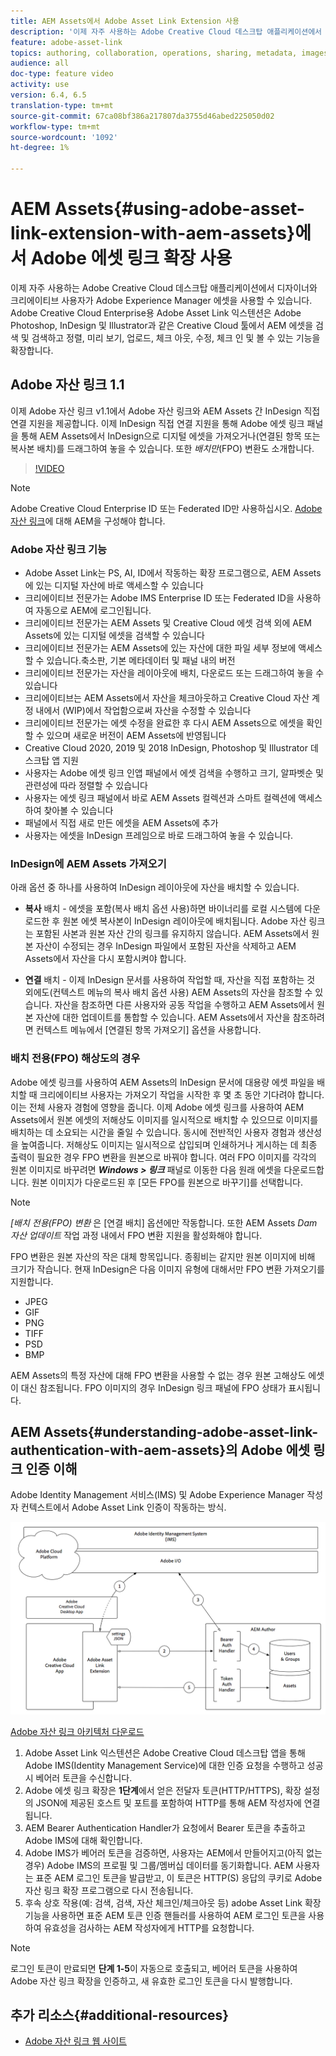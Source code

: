 ```yaml
---
title: AEM Assets에서 Adobe Asset Link Extension 사용
description: '이제 자주 사용하는 Adobe Creative Cloud 데스크탑 애플리케이션에서 디자이너와 크리에이티브 사용자가 Adobe Experience Manager 에셋을 사용할 수 있습니다. Adobe Creative Cloud Enterprise용 Adobe Asset Link 익스텐션은 Adobe Photoshop, InDesign 및 Illustrator과 같은 Creative Cloud 툴에서 AEM 에셋을 검색 및 검색하고 정렬, 미리 보기, 업로드, 체크 아웃, 수정, 체크 인 및 볼 수 있는 기능을 확장합니다. '
feature: adobe-asset-link
topics: authoring, collaboration, operations, sharing, metadata, images
audience: all
doc-type: feature video
activity: use
version: 6.4, 6.5
translation-type: tm+mt
source-git-commit: 67ca08bf386a217807da3755d46abed225050d02
workflow-type: tm+mt
source-wordcount: '1092'
ht-degree: 1%

---
```



# AEM Assets{#using-adobe-asset-link-extension-with-aem-assets}에서 Adobe 에셋 링크 확장 사용

이제 자주 사용하는 Adobe Creative Cloud 데스크탑 애플리케이션에서 디자이너와 크리에이티브 사용자가 Adobe Experience Manager 에셋을 사용할 수 있습니다. Adobe Creative Cloud Enterprise용 Adobe Asset Link 익스텐션은 Adobe Photoshop, InDesign 및 Illustrator과 같은 Creative Cloud 툴에서 AEM 에셋을 검색 및 검색하고 정렬, 미리 보기, 업로드, 체크 아웃, 수정, 체크 인 및 볼 수 있는 기능을 확장합니다.


## Adobe 자산 링크 1.1

이제 Adobe 자산 링크 v1.1에서 Adobe 자산 링크와 AEM Assets 간 InDesign 직접 연결 지원을 제공합니다. 이제 InDesign 직접 연결 지원을 통해 Adobe 에셋 링크 패널을 통해 AEM Assets에서 InDesign으로 디지털 에셋을 가져오거나(연결된 항목 또는 복사본 배치)를 드래그하여 놓을 수 있습니다. 또한 *배치만*(FPO) 변환도 소개합니다.

>[!VIDEO](https://video.tv.adobe.com/v/28988/?quality=12&learn=on)

>[!NOTE]
>
>Adobe Creative Cloud Enterprise ID 또는 Federated ID만 사용하십시오. [Adobe 자산 링크](https://helpx.adobe.com/enterprise/using/configure-aem-for-aal-prerelease.html)에 대해 AEM을 구성해야 합니다.


### Adobe 자산 링크 기능

* Adobe Asset Link는 PS, AI, ID에서 작동하는 확장 프로그램으로, AEM Assets에 있는 디지털 자산에 바로 액세스할 수 있습니다
* 크리에이티브 전문가는 Adobe IMS Enterprise ID 또는 Federated ID을 사용하여 자동으로 AEM에 로그인됩니다.
* 크리에이티브 전문가는 AEM Assets 및 Creative Cloud 에셋 검색 외에 AEM Assets에 있는 디지털 에셋을 검색할 수 있습니다
* 크리에이티브 전문가는 AEM Assets에 있는 자산에 대한 파일 세부 정보에 액세스할 수 있습니다.축소판, 기본 메타데이터 및 패널 내의 버전
* 크리에이티브 전문가는 자산을 레이아웃에 배치, 다운로드 또는 드래그하여 놓을 수 있습니다
* 크리에이티브는 AEM Assets에서 자산을 체크아웃하고 Creative Cloud 자산 계정 내에서 (WIP)에서 작업함으로써 자산을 수정할 수 있습니다
* 크리에이티브 전문가는 에셋 수정을 완료한 후 다시 AEM Assets으로 에셋을 확인할 수 있으며 새로운 버전이 AEM Assets에 반영됩니다
* Creative Cloud 2020, 2019 및 2018 InDesign, Photoshop 및 Illustrator 데스크탑 앱 지원
* 사용자는 Adobe 에셋 링크 인앱 패널에서 에셋 검색을 수행하고 크기, 알파벳순 및 관련성에 따라 정렬할 수 있습니다
* 사용자는 에셋 링크 패널에서 바로 AEM Assets 컬렉션과 스마트 컬렉션에 액세스하여 찾아볼 수 있습니다
* 패널에서 직접 새로 만든 에셋을 AEM Assets에 추가
* 사용자는 에셋을 InDesign 프레임으로 바로 드래그하여 놓을 수 있습니다.

### InDesign에 AEM Assets 가져오기

아래 옵션 중 하나를 사용하여 InDesign 레이아웃에 자산을 배치할 수 있습니다.

* **복사**  배치 - 에셋을 포함(복사 배치 옵션 사용)하면 바이너리를 로컬 시스템에 다운로드한 후 원본 에셋 복사본이 InDesign 레이아웃에 배치됩니다. Adobe 자산 링크는 포함된 사본과 원본 자산 간의 링크를 유지하지 않습니다. AEM Assets에서 원본 자산이 수정되는 경우 InDesign 파일에서 포함된 자산을 삭제하고 AEM Assets에서 자산을 다시 포함시켜야 합니다.

* **연결**  배치 - 이제 InDesign 문서를 사용하여 작업할 때, 자산을 직접 포함하는 것 외에도(컨텍스트 메뉴의 복사 배치 옵션 사용) AEM Assets의 자산을 참조할 수 있습니다. 자산을 참조하면 다른 사용자와 공동 작업을 수행하고 AEM Assets에서 원본 자산에 대한 업데이트를 통합할 수 있습니다. AEM Assets에서 자산을 참조하려면 컨텍스트 메뉴에서 [연결된 항목 가져오기] 옵션을 사용합니다.

### 배치 전용(FPO) 해상도의 경우

Adobe 에셋 링크를 사용하여 AEM Assets의 InDesign 문서에 대용량 에셋 파일을 배치할 때 크리에이티브 사용자는 가져오기 작업을 시작한 후 몇 초 동안 기다려야 합니다. 이는 전체 사용자 경험에 영향을 줍니다. 이제 Adobe 에셋 링크를 사용하여 AEM Assets에서 원본 에셋의 저해상도 이미지를 일시적으로 배치할 수 있으므로 이미지를 배치하는 데 소요되는 시간을 줄일 수 있습니다. 동시에 전반적인 사용자 경험과 생산성을 높여줍니다. 저해상도 이미지는 일시적으로 삽입되며 인쇄하거나 게시하는 데 최종 출력이 필요한 경우 FPO 변환을 원본으로 바꿔야 합니다. 여러 FPO 이미지를 각각의 원본 이미지로 바꾸려면 **_Windows > 링크_** 패널로 이동한 다음 원래 에셋을 다운로드합니다. 원본 이미지가 다운로드된 후 [모든 FPO를 원본으로 바꾸기]를 선택합니다.

>[!NOTE]
>
> *[배치 전용(FPO) 변환* 은 [연결 배치] 옵션에만 작동합니다. 또한 AEM Assets *Dam 자산 업데이트* 작업 과정 내에서 FPO 변환 지원을 활성화해야 합니다.

FPO 변환은 원본 자산의 작은 대체 항목입니다. 종횡비는 같지만 원본 이미지에 비해 크기가 작습니다. 현재 InDesign은 다음 이미지 유형에 대해서만 FPO 변환 가져오기를 지원합니다.

* JPEG
* GIF
* PNG
* TIFF
* PSD
* BMP

AEM Assets의 특정 자산에 대해 FPO 변환을 사용할 수 없는 경우 원본 고해상도 에셋이 대신 참조됩니다. FPO 이미지의 경우 InDesign 링크 패널에 FPO 상태가 표시됩니다.



## AEM Assets{#understanding-adobe-asset-link-authentication-with-aem-assets}의 Adobe 에셋 링크 인증 이해

Adobe Identity Management 서비스(IMS) 및 Adobe Experience Manager 작성자 컨텍스트에서 Adobe Asset Link 인증이 작동하는 방식.

![Adobe 에셋 링크 아키텍처](assets/adobe-asset-link-article-understand.png)

[Adobe 자산 링크 아키텍처 다운로드](assets/adobe-asset-link-article-understand-1.png)

1. Adobe Asset Link 익스텐션은 Adobe Creative Cloud 데스크탑 앱을 통해 Adobe IMS(Identity Management Service)에 대한 인증 요청을 수행하고 성공 시 베어러 토큰을 수신합니다.
2. Adobe 에셋 링크 확장은 **1단계**&#x200B;에서 얻은 전달자 토큰(HTTP/HTTPS), 확장 설정의 JSON에 제공된 호스트 및 포트를 포함하여 HTTP를 통해 AEM 작성자에 연결됩니다.
3. AEM Bearer Authentication Handler가 요청에서 Bearer 토큰을 추출하고 Adobe IMS에 대해 확인합니다.
4. Adobe IMS가 베어러 토큰을 검증하면, 사용자는 AEM에서 만들어지고(아직 없는 경우) Adobe IMS의 프로필 및 그룹/멤버십 데이터를 동기화합니다. AEM 사용자는 표준 AEM 로그인 토큰을 발급받고, 이 토큰은 HTTP(S) 응답의 쿠키로 Adobe 자산 링크 확장 프로그램으로 다시 전송됩니다.
5. 후속 상호 작용(예: 검색, 검색, 자산 체크인/체크아웃 등) adobe Asset Link 확장 기능을 사용하면 표준 AEM 토큰 인증 핸들러를 사용하여 AEM 로그인 토큰을 사용하여 유효성을 검사하는 AEM 작성자에게 HTTP를 요청합니다.

>[!NOTE]
>
>로그인 토큰이 만료되면 **단계 1-5**&#x200B;이 자동으로 호출되고, 베어러 토큰을 사용하여 Adobe 자산 링크 확장을 인증하고, 새 유효한 로그인 토큰을 다시 발행합니다.

## 추가 리소스{#additional-resources}

* [Adobe 자산 링크 웹 사이트](https://www.adobe.com/kr/creativecloud/business/enterprise/adobe-asset-link.html)